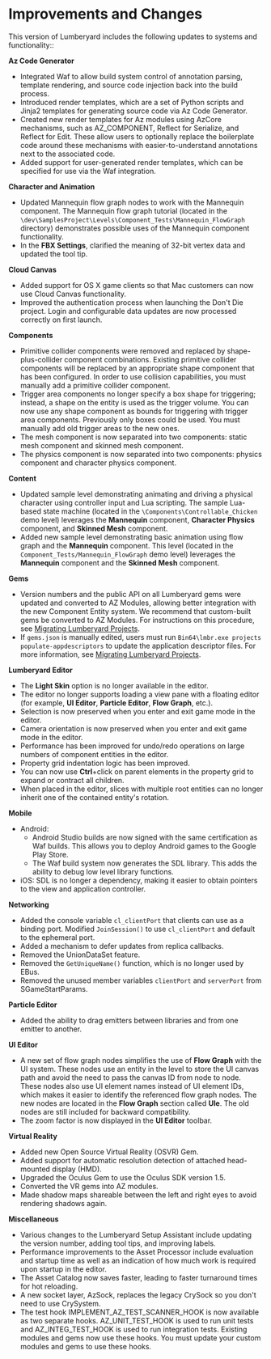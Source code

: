 # Improvements and Changes<a name="lumberyard-v1.5-changes"></a>

This version of Lumberyard includes the following updates to systems and functionality::

**Az Code Generator**
+ Integrated Waf to allow build system control of annotation parsing, template rendering, and source code injection back into the build process.
+ Introduced render templates, which are a set of Python scripts and Jinja2 templates for generating source code via Az Code Generator.
+ Created new render templates for Az modules using AzCore mechanisms, such as AZ\_COMPONENT, Reflect for Serialize, and Reflect for Edit. These allow users to optionally replace the boilerplate code around these mechanisms with easier-to-understand annotations next to the associated code.
+ Added support for user-generated render templates, which can be specified for use via the Waf integration.

**Character and Animation**
+ Updated Mannequin flow graph nodes to work with the Mannequin component. The Mannequin flow graph tutorial (located in the `\dev\SamplesProject\Levels\Component_Tests\Mannequin_FlowGraph` directory) demonstrates possible uses of the Mannequin component functionality.
+ In the **FBX Settings**, clarified the meaning of 32-bit vertex data and updated the tool tip.

**Cloud Canvas**
+ Added support for OS X game clients so that Mac customers can now use Cloud Canvas functionality.
+ Improved the authentication process when launching the Don't Die project. Login and configurable data updates are now processed correctly on first launch.

**Components**
+ Primitive collider components were removed and replaced by shape-plus-collider component combinations. Existing primitive collider components will be replaced by an appropriate shape component that has been configured. In order to use collision capabilities, you must manually add a primitive collider component.
+ Trigger area components no longer specify a box shape for triggering; instead, a shape on the entity is used as the trigger volume. You can now use any shape component as bounds for triggering with trigger area components. Previously only boxes could be used. You must manually add old trigger areas to the new ones.
+ The mesh component is now separated into two components: static mesh component and skinned mesh component.
+ The physics component is now separated into two components: physics component and character physics component.

**Content**
+ Updated sample level demonstrating animating and driving a physical character using controller input and Lua scripting. The sample Lua-based state machine (located in the `\Components\Controllable_Chicken` demo level) leverages the **Mannequin** component, **Character Physics** component, and **Skinned Mesh** component.
+ Added new sample level demonstrating basic animation using flow graph and the **Mannequin** component. This level (located in the `Component_Tests/Mannequin_FlowGraph` demo level) leverages the **Mannequin** component and the **Skinned Mesh** component.

**Gems**
+ Version numbers and the public API on all Lumberyard gems were updated and converted to AZ Modules, allowing better integration with the new Component Entity system. We recommend that custom-built gems be converted to AZ Modules. For instructions on this procedure, see [Migrating Lumberyard Projects](https://docs.aws.amazon.com/lumberyard/latest/userguide/lumberyard-migrating.html).
+ If `gems.json` is manually edited, users must run `Bin64\lmbr.exe projects populate-appdescriptors` to update the application descriptor files. For more information, see [Migrating Lumberyard Projects](https://docs.aws.amazon.com/lumberyard/latest/userguide/lumberyard-migrating.html).

**Lumberyard Editor**
+ The **Light Skin** option is no longer available in the editor.
+ The editor no longer supports loading a view pane with a floating editor (for example, **UI Editor**, **Particle Editor**, **Flow Graph**, etc.).
+ Selection is now preserved when you enter and exit game mode in the editor.
+ Camera orientation is now preserved when you enter and exit game mode in the editor.
+ Performance has been improved for undo/redo operations on large numbers of component entities in the editor.
+ Property grid indentation logic has been improved.
+ You can now use **Ctrl**\+click on parent elements in the property grid to expand or contract all children.
+ When placed in the editor, slices with multiple root entities can no longer inherit one of the contained entity's rotation.

**Mobile**
+ Android: 
  + Android Studio builds are now signed with the same certification as Waf builds. This allows you to deploy Android games to the Google Play Store.
  + The Waf build system now generates the SDL library. This adds the ability to debug low level library functions.
+ iOS: SDL is no longer a dependency, making it easier to obtain pointers to the view and application controller.

**Networking**
+ Added the console variable `cl_clientPort` that clients can use as a binding port. Modified `JoinSession()` to use `cl_clientPort` and default to the ephemeral port.
+ Added a mechanism to defer updates from replica callbacks.
+ Removed the UnionDataSet feature.
+ Removed the `GetUniqueName()` function, which is no longer used by EBus.
+ Removed the unused member variables `clientPort` and `serverPort` from SGameStartParams.

**Particle Editor**
+ Added the ability to drag emitters between libraries and from one emitter to another.

**UI Editor**
+ A new set of flow graph nodes simplifies the use of **Flow Graph** with the UI system. These nodes use an entity in the level to store the UI canvas path and avoid the need to pass the canvas ID from node to node. These nodes also use UI element names instead of UI element IDs, which makes it easier to identify the referenced flow graph nodes. The new nodes are located in the **Flow Graph** section called **UIe**. The old nodes are still included for backward compatibility.
+ The zoom factor is now displayed in the **UI Editor** toolbar.

**Virtual Reality**
+ Added new Open Source Virtual Reality (OSVR) Gem.
+ Added support for automatic resolution detection of attached head-mounted display (HMD).
+ Upgraded the Oculus Gem to use the Oculus SDK version 1.5.
+ Converted the VR gems into AZ modules.
+ Made shadow maps shareable between the left and right eyes to avoid rendering shadows again.

**Miscellaneous**
+ Various changes to the Lumberyard Setup Assistant include updating the version number, adding tool tips, and improving labels.
+ Performance improvements to the Asset Processor include evaluation and startup time as well as an indication of how much work is required upon startup in the editor.
+ The Asset Catalog now saves faster, leading to faster turnaround times for hot reloading.
+ A new socket layer, AzSock, replaces the legacy CrySock so you don't need to use CrySystem.
+ The test hook IMPLEMENT\_AZ\_TEST\_SCANNER\_HOOK is now available as two separate hooks. AZ\_UNIT\_TEST\_HOOK is used to run unit tests and AZ\_INTEG\_TEST\_HOOK is used to run integration tests. Existing modules and gems now use these hooks. You must update your custom modules and gems to use these hooks.